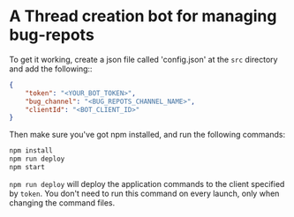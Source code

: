 # A Thread creation bot for managing bug-repots
To get it working, create a json file called 'config.json' at the `src` directory and add the following::
```json
{
    "token": "<YOUR_BOT_TOKEN>",
    "bug_channel": "<BUG_REPOTS_CHANNEL_NAME>",
    "clientId": "<BOT_CLIENT_ID>"
}
```

Then make sure you've got npm installed, and run the following commands:
```bash
npm install
npm run deploy
npm start
```
`npm run deploy` will deploy the application commands to the client specified by `token`.
You don't need to run this command on every launch, only when changing the command files.
